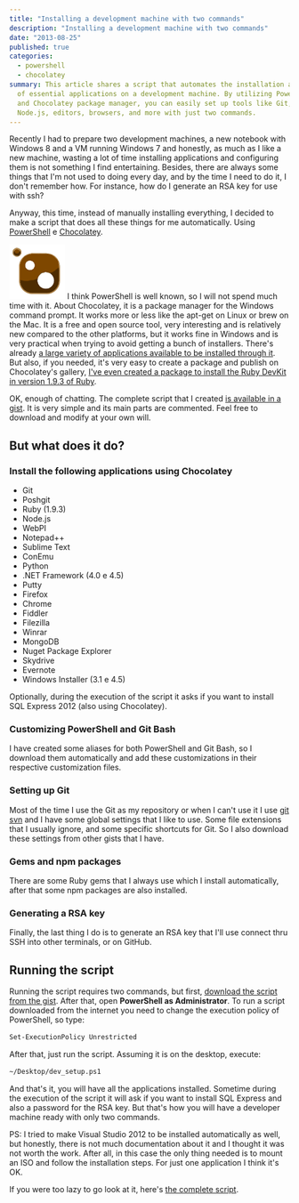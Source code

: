 ```yaml
---
title: "Installing a development machine with two commands"
description: "Installing a development machine with two commands"
date: "2013-08-25"
published: true
categories:
  - powershell
  - chocolatey
summary: This article shares a script that automates the installation and configuration
  of essential applications on a development machine. By utilizing PowerShell
  and Chocolatey package manager, you can easily set up tools like Git, Ruby,
  Node.js, editors, browsers, and more with just two commands.
---
```


Recently I had to prepare two development machines, a new notebook with Windows
8 and a VM running Windows 7 and honestly, as much as I like a new machine,
wasting a lot of time installing applications and configuring them is not
something I find entertaining. Besides, there are always some things that I'm
not used to doing every day, and by the time I need to do it, I don't remember
how. For instance, how do I generate an RSA key for use with ssh?

Anyway, this time, instead of manually installing everything, I decided to make
a script that does all these things for me automatically. Using
[PowerShell](http://technet.microsoft.com/en-us/scriptcenter/dd742419.aspx) e
[Chocolatey](http://chocolatey.org).

![Chocolatey](./chocolateyicon.gif) I think PowerShell is well known, so I will
not spend much time with it. About Chocolatey, it is a package manager for the
Windows command prompt. It works more or less like the apt-get on Linux or brew
on the Mac. It is a free and open source tool, very interesting and is
relatively new compared to the other platforms, but it works fine in Windows and
is very practical when trying to avoid getting a bunch of installers. There's
already
[a large variety of applications available to be installed through it](http://chocolatey.org/packages).
But also, if you needed, it's very easy to create a package and publish on
Chocolatey's gallery,
[I've even created a package to install the Ruby DevKit in version 1.9.3 of Ruby](http://chocolatey.org/packages/ruby.devkit.ruby193).

OK, enough of chatting. The complete script that I created
[is available in a gist](https://gist.github.com/vintem/6334646). It is very
simple and its main parts are commented. Feel free to download and modify at
your own will.

## But what does it do?

### Install the following applications using Chocolatey

- Git
- Poshgit
- Ruby (1.9.3)
- Node.js
- WebPI
- Notepad++
- Sublime Text
- ConEmu
- Python
- .NET Framework (4.0 e 4.5)
- Putty
- Firefox
- Chrome
- Fiddler
- Filezilla
- Winrar
- MongoDB
- Nuget Package Explorer
- Skydrive
- Evernote
- Windows Installer (3.1 e 4.5)

Optionally, during the execution of the script it asks if you want to install
SQL Express 2012 (also using Chocolatey).

### Customizing PowerShell and Git Bash

I have created some aliases for both PowerShell and Git Bash, so I download them
automatically and add these customizations in their respective customization
files.

### Setting up Git

Most of the time I use the Git as my repository or when I can't use it I use
[git svn](http://git-scm.com/book/ch8-1.html) and I have some global settings
that I like to use. Some file extensions that I usually ignore, and some
specific shortcuts for Git. So I also download these settings from other gists
that I have.

### Gems and npm packages

There are some Ruby gems that I always use which I install automatically, after
that some npm packages are also installed.

### Generating a RSA key

Finally, the last thing I do is to generate an RSA key that I'll use connect
thru SSH into other terminals, or on GitHub.

## Running the script

Running the script requires two commands, but first,
[download the script from the gist](https://gist.github.com/thitemple/6334646).
After that, open **PowerShell as Administrator**. To run a script downloaded
from the internet you need to change the execution policy of PowerShell, so
type:

```bash
Set-ExecutionPolicy Unrestricted
```

After that, just run the script. Assuming it is on the desktop, execute:

```bash
~/Desktop/dev_setup.ps1
```

And that's it, you will have all the applications installed. Sometime during the
execution of the script it will ask if you want to install SQL Express and also
a password for the RSA key. But that's how you will have a developer machine
ready with only two commands.

PS: I tried to make Visual Studio 2012 to be installed automatically as well,
but honestly, there is not much documentation about it and I thought it was not
worth the work. After all, in this case the only thing needed is to mount an ISO
and follow the installation steps. For just one application I think it's OK.

If you were too lazy to go look at it, here's
[the complete script](https://gist.github.com/vintem/6334646#file-dev_setup-ps1).
